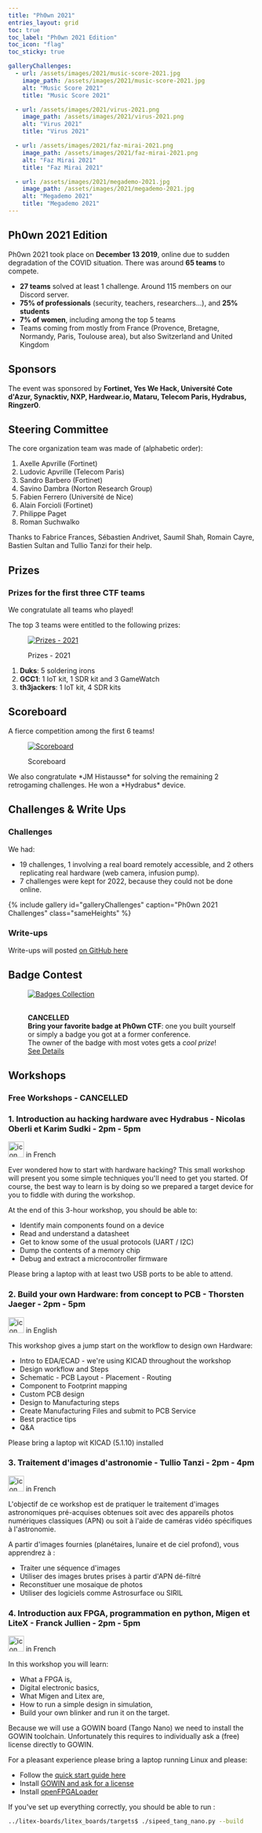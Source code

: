 ```yaml
---
title: "Ph0wn 2021"
entries_layout: grid
toc: true
toc_label: "Ph0wn 2021 Edition"
toc_icon: "flag"
toc_sticky: true

galleryChallenges:  
  - url: /assets/images/2021/music-score-2021.jpg
    image_path: /assets/images/2021/music-score-2021.jpg
    alt: "Music Score 2021"
    title: "Music Score 2021"

  - url: /assets/images/2021/virus-2021.png
    image_path: /assets/images/2021/virus-2021.png
    alt: "Virus 2021"
    title: "Virus 2021"

  - url: /assets/images/2021/faz-mirai-2021.png
    image_path: /assets/images/2021/faz-mirai-2021.png
    alt: "Faz Mirai 2021"
    title: "Faz Mirai 2021"

  - url: /assets/images/2021/megademo-2021.jpg
    image_path: /assets/images/2021/megademo-2021.jpg
    alt: "Megademo 2021"
    title: "Megademo 2021"
---
```



## Ph0wn 2021 Edition
<p>
  Ph0wn 2021 took place on <b>December 13 2019</b>, online due to sudden degradation of the COVID situation. There was around <b>65 teams</b> to compete.
</p>
<ul>
  <li><b>27 teams</b> solved at least 1 challenge. Around 115 members on our Discord server.</li>
  <li><b>75% of professionals</b> (security, teachers, researchers...), and <b>25% students</b></li>
  <li><b>7% of women</b>, including among the top 5 teams</li>
  <li>Teams coming from mostly from France (Provence, Bretagne, Normandy, Paris, Toulouse area), but also Switzerland and United Kingdom</li>
</ul>

## Sponsors 
<p>
  The event was sponsored by <b>Fortinet, Yes We Hack, Universit&eacute; Cote d'Azur, Synacktiv, NXP, Hardwear.io, Mataru, Telecom Paris, Hydrabus, Ringzer0</b>.
</p>

## Steering Committee
<p>
  The core organization team was made of (alphabetic order): 
</p>
<ol>
  <li>Axelle Apvrille (Fortinet)</li>
  <li>Ludovic Apvrille (Telecom Paris)</li>
  <li>Sandro Barbero (Fortinet)</li>
  <li>Savino Dambra (Norton Research Group)</li>
  <li>Fabien Ferrero (Universit&eacute; de Nice)</li>
  <li>Alain Forcioli (Fortinet)</li>
  <li>Philippe Paget</li>
  <li>Roman Suchwalko</li>
</ol>
<p>
  Thanks to Fabrice Frances, Sébastien Andrivet, Saumil Shah, Romain Cayre, Bastien Sultan and Tullio Tanzi for their help.
</p>
	
## Prizes
<!-- prizes -->

<h3>Prizes for the first three CTF teams</h3>
<p>
  We congratulate all teams who played!
</p>
<p>
  The top 3 teams were entitled to the following prizes:
</p>

<figure class="align-center">
    <a href="/assets/images/2021/prizes_2021.png" class="image-popup" title="Winners Prizes">
      <img src="/assets/images/2021/prizes_2021.png" alt="Prizes - 2021">
    </a>
    <figcaption>
    <p class="text-center">
      Prizes - 2021
    </p>
  </figcaption>
</figure>

<ol>
  <li><b>Duks</b>: 5 soldering irons</li>
  <li><b>GCC1</b>: 1 IoT kit, 1 SDR kit and 3 GameWatch</li>
  <li><b>th3jackers</b>: 1 IoT kit, 4 SDR kits</li>
</ol>

## Scoreboard
<p>
A fierce competition among the first 6 teams!
</p>
<figure class="align-center">
    <a href="/assets/images/2021/scoreboard-2021.png" class="image-popup" title="Scoreboard">
      <img src="/assets/images/2021/scoreboard-2021.png" alt="Scoreboard">
    </a>
    <figcaption>
    <p class="text-center">
      Scoreboard
    </p>
  </figcaption>
</figure>

<p>
We also congratulate *JM Histausse* for solving the remaining 2 retrogaming challenges. He won a *Hydrabus* device.
</p>

## Challenges & Write Ups

### Challenges
We had:
<ul>
  <li>19 challenges, 1 involving a real board remotely accessible, and 2 others replicating real hardware (web camera, infusion pump).
  </li>
  <li>
    7 challenges were kept for 2022, because they could not be done online.
  </li>
</ul>

{% include gallery id="galleryChallenges" caption="Ph0wn 2021 Challenges" class="sameHeights" %}

### Write-ups

Write-ups will posted <a href="https://github.com/ph0wn/writeups">on GitHub here</a>


## Badge Contest

<figure class="align-center">
    <a href="/assets/images/badges/badges-collection.jpg" class="image-popup" title="Badges Collection">
      <img src="/assets/images/badges/badges-collection.jpg" alt="Badges Collection">
    </a>
    <figcaption>
    <p class="text-center">
      <br><b>CANCELLED</b>
      <br>
      <b>Bring your favorite badge at Ph0wn CTF</b>: one you built yourself or simply a badge you got at a former conference.<br>
      The owner of the badge with most votes gets a <i>cool prize</i>!<br>
      <a href="/badges" class="btn btn-xl btn-light mr-4">See Details</a>
    </p>
  </figcaption>
</figure>


## Workshops

<!-- - Workshops -->

<h3>Free Workshops - CANCELLED</h3>
	 
### 1. Introduction au hacking hardware avec Hydrabus - Nicolas Oberli et Karim Sudki - 2pm - 5pm
<img src="/assets/images/icons/france.png"  title="icon made by www.freepik.com" alt="icon made by www.freepik.com" width="32px" /> in French<br>
<p>
  Ever wondered how to start with hardware hacking? This
  small workshop will present you some simple techniques you'll need
  to get you started. Of course, the best way to learn is by doing so we
  prepared a target device for you to fiddle with during the workshop.
</p>

<p>
  At the end of this 3-hour workshop, you should be able to:
</p>
<ul>
    <li> Identify main components found on a device</li>
    <li> Read and understand a datasheet</li>
    <li> Get to know some of the usual protocols (UART / I2C)</li>
    <li> Dump the contents of a memory chip</li>
    <li> Debug and extract a microcontroller firmware</li>
</ul>

Please bring a laptop with at least two USB ports to be able to attend.

### 2. Build your own Hardware: from concept to PCB - Thorsten Jaeger - 2pm - 5pm
<img src="/assets/images/icons/united-kingdom.png"  title="icon made by www.freepik.com" alt="icon made by www.freepik.com" width="32px" /> in English
<p>
  This workshop gives a jump start on the workflow to design own Hardware:
</p>
<ul>
    <li>Intro to EDA/ECAD - we're using KICAD throughout the workshop</li>
    <li> Design workflow and Steps</li>
    <li> Schematic - PCB Layout - Placement - Routing</li>
    <li> Component to Footprint mapping</li>
    <li> Custom PCB design</li>
    <li> Design to Manufacturing steps</li>
    <li> Create Manufacturing Files and submit to PCB Service</li>
    <li> Best practice tips</li>
    <li> Q&A</li>
</ul>
Please bring a laptop wit KICAD (5.1.10) installed

### 3. Traitement d'images d'astronomie - Tullio Tanzi - 2pm - 4pm

<img src="/assets/images/icons/france.png"  title="icon made by www.freepik.com" alt="icon made by www.freepik.com" width="32px" /> in French<br>
<p>
  L'objectif de ce workshop est de pratiquer le traitement d'images astronomiques pr&eacute;-acquises obtenues soit avec des appareils photos num&eacute;riques classiques (APN) ou soit &agrave; l'aide de cam&eacute;ras vid&eacute;o sp&eacute;cifiques &agrave;  l'astronomie.
</p>

<p>
A partir d'images fournies (plan&eacute;taires, lunaire et de ciel profond), vous apprendrez &agrave; :
</p>
<ul>
    <li>Traiter une s&eacute;quence d'images</li>
    <li>Utiliser des images brutes prises &agrave; partir d'APN d&eacute;-filtr&eacute;</li>
    <li>Reconstituer une mosaique de photos</li>
    <li>Utiliser des logiciels comme Astrosurface ou SIRIL</li>
</ul>


### 4. Introduction aux FPGA, programmation en python, Migen et LiteX - Franck Jullien - 2pm - 5pm

<img src="/assets/images/icons/france.png"  title="icon made by www.freepik.com" alt="icon made by www.freepik.com" width="32px" /> in French<br>
<p>
  In this workshop you will learn:
</p>
<ul>
    <li> What a FPGA is,</li>
    <li> Digital electronic basics,</li>
    <li> What Migen and Litex are,</li>
    <li> How to run a simple design in simulation,</li>
    <li> Build your own blinker and run it on the target.</li>
</ul>

<p>
  Because we will use a GOWIN board (Tango Nano) we need to install the GOWIN toolchain.
  Unfortunately this requires to individually ask a (free) license directly to GOWIN.
</p>
<p>
For a pleasant experience please bring a laptop running Linux and please:
</p>
<ul>
    <li> Follow the <a href="https://github.com/enjoy-digital/litex">quick start guide here</a> </li>
    <li> Install <a href="https://www.gowinsemi.com/en/support/download_eda/">GOWIN and ask for a license</a></li>
    <li> Install <a href="https://github.com/trabucayre/openFPGALoader">openFPGALoader</a></li>
</ul>

<p>
If you've set up everything correctly, you should be able to run :
</p>

```bash
../litex-boards/litex_boards/targets$ ./sipeed_tang_nano.py --build
```
		 
	 

